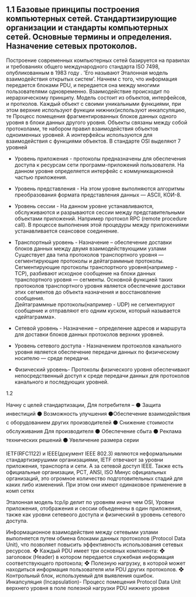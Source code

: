 ## 1.1 Базовые принципы построения компьютерных сетей. Стандартизирующие организации и стандарты компьютерных сетей. Основные термины и определения. Назначение сетевых протоколов.


Построение современных компьютерных сетей базируется на правилах и требованиях общего международного стандарта ISO 7498, опубликованным в 1983 году .  'Его называют Эталонная модель взаимодействия открытых систем'. 
Начнем с того, что информация передается блоками PDU, и передается она между многими пользователями одновременно. Взаимодействие происходит по иерархическому принципу. Модель состоит из объектов, интерфейсов, и протколов. Каждый объект с своими уникальными функциями, при этом верхние используют функции нижних(используют инкапсуляцию, те Процесс помещения фрагментированных блоков данных одного уровня в блоки данных другого уровня.  Объекты связаны между собой протоколами, те набором правил взаимодействия объектов одноименных уровней.  А ионтерфейсы используются для взаимодействия с функциями объектов. 
В стандарте OSI выделяют 7 уровней 
- Уровень приложения - протоколы предназначены для обеспечения доступа к ресурсам сети программ-приложений пользователя. На данном уровне определяется интерфейс с коммуникационной частью приложения.
- Уровень представления - На этом уровне выполняются алгоритмы преобразования формата представления данных — ASCII, КОИ-8.
- Уровень сессии - На данном уровне устанавливаются, обслуживаются и разрываются сессии между представительными объектами приложений. Например протокол RPC (remote procedure call). В процессе выполнения этой процедуры между приложениями устанавливается сеансовое соединение. 
- Транспортный уровень -
	Назначение – обеспечение доставки блоков данных между двумя взаимодействующими узлами
	Существует два типа протоколов транспортного уровня — сегментирующие протоколы и дейтаграммные протоколы.
	Сегментирующие протоколы транспортного уровня(например - TCP), разбивают исходное сообщение на блоки данных транспортного уровня — сегменты. Основной функцией таких протоколов транспортного уровня является обеспечение доставки этих сегментов до объекта назначения и восстановление сообщения.  
	Дейтаграммные протоколы(например - UDP) не сегментируют сообщение и отправляют его одним куском, который называется «дейтаграмма».
	
- Сетевой уровень - Назначение – определение адресов и маршрута для доставки блоков данных протоколов верхних уровней.  
- Уровень сетевого доступа - Назначением протоколов канального уровня является обеспечение передачи данных по физическому носителю — среде передачи. 
- Физический уровень- Протоколы физического уровня обеспечивают непосредственный доступ к среде передачи данных для протоколов канального и последующих уровней. 

1.2 

Начну с целей стандартизации, 
Для потребителя – 
⚫ Защита инвестиций 
⚫ Возможность улучшения 
⚫Обеспечение взаимодействия с оборудованием других производителей 
⚫ Снижение стоимости обслуживания 
Для производителя 
⚫ Обеспечение сбыта 
⚫ Реклама технических решений 
⚫ Увеличение размера серии

IETF(RFC1122) и IEEE(документ IEEE 802.3) являются неформальными стандартизирушими организациями, IETF отвечают за уровни приложения, транспорта и сети.  А за сетевой доступ IEEE. 
Также есть официальные организации, PCT, ANSI, ISO Минус официальных организаций, это огромное количество подготовительных стадий для каких либо изменений. 
При этом они имеют одинаковое применение в комп сетях 

Эталонная модель tcp/ip делит по уровням иначе чем OSI, Уровни приложения, 
отображения и сессии объеденены в один приложения, также как уровни сетевеого доступа и физический в уровень сетевого доступа. 

Информационное взаимодействие между сетевыми узлами выполняется путем обмена блоками данных протоколов (Protocol Data Unit), что позволяет повысить эффективность использования сетевых ресурсов. 
	❖ Каждый PDU имеет три основных компонента:
	❖ заголовок (Header) в котором передается служебная информация соответствующего протокола;
	❖ Полезную нагрузку, в которой может находиться информация пользователя или PDU других протоколов. 
	❖ Контрольный блок, используемый для выявления ошибок.
Инкапсуляция (Incapsulation)- Процесс помещения Protocol Data Unit верхнего уровня в поле полезной нагрузки PDU нижнего уровня


